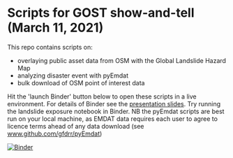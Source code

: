 # Scripts for GOST show-and-tell (March 11, 2021)
This repo contains scripts on:
* overlaying public asset data from OSM with the Global Landslide Hazard Map
* analyzing disaster event with pyEmdat
* bulk download of OSM point of interest data

Hit the 'launch Binder' button below to open these scripts in a live environment. For details of Binder see the [presentation slides](https://docs.google.com/presentation/d/1HeAcukZ5jbIRBsykWLDLFptZWRPyOWV76yChydZ79Ok/edit?usp=sharing). Try running the landslide exposure notebook in Binder. NB the pyEmdat scripts are best run on your local machine, as EMDAT data requires each user to agree to licence terms ahead of any data download (see www.github.com/gfdrr/pyEmdat)

[![Binder](https://mybinder.org/badge_logo.svg)](https://mybinder.org/v2/gh/gfdrr/frictionless_demo/HEAD)
